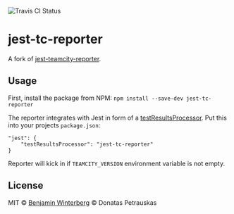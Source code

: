 ![Travis CI Status](https://travis-ci.org/donataswix/jest-teamcity-reporter.svg?branch=master)

# jest-tc-reporter

A fork of [jest-teamcity-reporter](https://github.com/winterbe/jest-teamcity-reporter).

## Usage

First, install the package from NPM: `npm install --save-dev jest-tc-reporter`

The reporter integrates with Jest in form of a [testResultsProcessor](https://facebook.github.io/jest/docs/configuration.html#testresultsprocessor-string). Put this into your projects `package.json`:

```
"jest": {
    "testResultsProcessor": "jest-tc-reporter"
}
```

Reporter will kick in if `TEAMCITY_VERSION` environment variable is not empty.

## License

MIT
© [Benjamin Winterberg](https://twitter.com/winterbe_)
© Donatas Petrauskas
